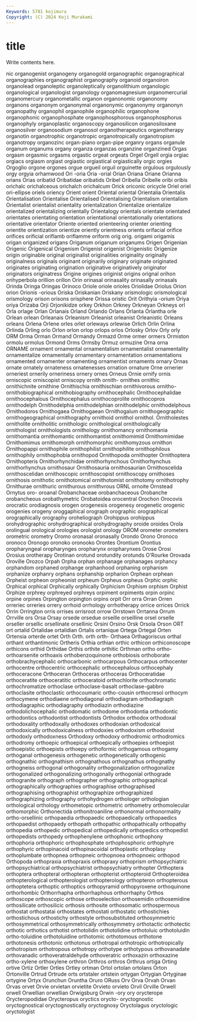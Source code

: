 ```yaml
---
Keywords: 5781 kojimura
Copyright: (C) 2024 Koji Murakami
---
```


# title

Write contents here.



nic organogenist
organogeny organogold organographic organographical organographies organographist organography organoid organoiron organolead
organoleptic organoleptically organolithium organologic organological organologist organology organomagnesium organomercurial organomercury
organometallic organon organonomic organonomy organons organonym organonymal organonymic organonymy organonyn
organopathy organophil organophile organophilic organophone organophonic organophosphate organophosphorous organophosphorus organophyly
organoplastic organoscopy organosilicon organosiloxane organosilver organosodium organosol organotherapeutics organotherapy organotin
organotrophic organotropic organotropically organotropism organotropy organozinc organ-piano organ-pipe organry organs
organule organum organums organy organza organzas organzine organzined Orgas orgasm
orgasmic orgasms orgastic orgeat orgeats Orgel Orgell orgia orgiac orgiacs
orgiasm orgiast orgiastic orgiastical orgiastically orgic orgies Orgoglio orgone orgones
orgue orgueil orguil orguinette orgulous orgulously orgy orgyia orhamwood Ori
-oria Oria -orial Orian Oriana Oriane Orianna orians Orias oribatid
Oribatidae oribatids Oribel Oribella Oribelle oribi oribis orichalc orichalceous orichalch
orichalcum Orick oriconic oricycle Oriel oriel ori-ellipse oriels oriency Orient
orient Oriental oriental Orientalia Orientalis Orientalisation Orientalise Orientalised Orientalising Orientalism
orientalism Orientalist orientalist orientality orientalization Orientalize orientalize orientalized orientalizing orientally
Orientalogy orientals orientate orientated orientates orientating orientation orientational orientationally orientations
orientative orientator Oriente oriented orienteering orienter orienting orientite orientization orientize
oriently orientness orients orifacial orifice orifices orificial oriflamb oriflamme oriform
orig orig. origami origamis origan origanized origans Origanum origanum origanums
Origen Origenian Origenic Origenical Origenism Origenist origenist Origenistic Origenize origin
originable original originalist originalities originality originally originalness originals originant originarily
originary originate originated originates originating origination originative originatively originator originators
originatress Origine origines originist origins orignal orihon orihyperbola orillion orillon
Orin orinasal orinasality orinasally orinasals Orinda Oringa Oringas Orinoco Oriole
oriole orioles Oriolidae Oriolus Orion orion Orionis -orious Oriska Oriskanian
Oriskany orismologic orismological orismology orison orisons orisphere Orissa oristic Orit
Orithyia -orium Oriya oriya Orizaba Orji Orjonikidze orkey Orkhon Orkney
Orkneyan Orkneys orl Orla orlage Orlan Orlanais Orland Orlando Orlans
Orlanta Orlantha orle Orlean orlean Orleanais Orleanism Orleanist orleanist Orleanistic
Orleans orleans Orlena Orlene orles orlet orleways orlewise Orlich Orlin
Orlina Orlinda Orling orlo Orlon orlon orlop orlops orlos Orlosky
Orlov Orly orly ORM Orma Orman Ormand Ormandy Ormazd Orme
ormer ormers Ormiston ormolu ormolus Ormond Orms Ormsby Ormuz ormuzine
Orna orna ORNAME ornament ornamental ornamentalism ornamentalist ornamentality ornamentalize ornamentally
ornamentary ornamentation ornamentations ornamented ornamenter ornamenting ornamentist ornaments ornary Ornas
ornate ornately ornateness ornatenesses ornation ornature Orne ornerier orneriest ornerily
orneriness ornery ornes Orneus Ornie ornify ornis orniscopic orniscopist orniscopy
ornith ornith- ornithes ornithic ornithichnite ornithine Ornithischia ornithischian ornithivorous ornitho-
ornithobiographical ornithobiography ornithocephalic Ornithocephalidae ornithocephalous Ornithocephalus ornithocoprolite ornithocopros ornithodelph Ornithodelphia
ornithodelphian ornithodelphic ornithodelphous Ornithodoros Ornithogaea Ornithogaean Ornithogalum ornithogeographic ornithogeographical ornithography
ornithoid ornithol ornithol. Ornitholestes ornitholite ornitholitic ornithologic ornithological ornithologically ornithologist
ornithologists ornithology ornithomancy ornithomania ornithomantia ornithomantic ornithomantist ornithomimid Ornithomimidae Ornithomimus
ornithomorph ornithomorphic ornithomyzous ornithon Ornithopappi ornithophile ornithophilist ornithophilite ornithophilous ornithophily
ornithophobia ornithopod Ornithopoda ornithopter Ornithoptera Ornithopteris Ornithorhynchidae ornithorhynchous Ornithorhynchus ornithorhynchus
ornithosaur Ornithosauria ornithosaurian Ornithoscelida ornithoscelidan ornithoscopic ornithoscopist ornithoscopy ornithoses ornithosis
ornithotic ornithotomical ornithotomist ornithotomy ornithotrophy Ornithurae ornithuric ornithurous ornithvrous ORNL
ornoite Ornstead Ornytus oro- oroanal Orobanchaceae orobanchaceous Orobanche orobancheous orobathymetric
Orobatoidea orocentral Orochon Orocovis orocratic orodiagnosis orogen orogenesis orogenesy orogenetic
orogenic orogenies orogeny oroggaphical orograph orographic orographical orographically orography oroheliograph
Orohippus orohippus orohydrographic orohydrographical orohydrography oroide oroides Orola orolingual orological
orologies orologist orology OROM orometer orometers orometric orometry Oromo oronasal
oronasally Orondo Orono Oronoco oronoco Oronogo oronoko oronooko Orontes Orontium
Orontius oropharyngeal oropharynges oropharynx oropharynxes Orose Orosi Orosius orotherapy Orotinan
orotund orotundity orotunds O'Rourke Orovada Oroville Orozco Orpah Orpha orphan
orphanage orphanages orphancy orphandom orphaned orphange orphanhood orphaning orphanism orphanize
orphanry orphans orphanship orpharion Orphean orphean Orpheist orpheon orpheonist orpheum
Orpheus orpheus Orphic orphic Orphical orphical Orphically orphically Orphicism Orphism
orphism Orphist Orphize orphrey orphreyed orphreys orpiment orpiments orpin orpinc
orpine orpines Orpington orpington orpins orpit Orr orra Orran Orren
orreriec orreries orrery orrhoid orrhology orrhotherapy orrice orrices Orrick Orrin
Orrington orris orrises orrisroot orrow Orrstown Orrtanna Orrum Orrville ors
Orsa Orsay orsede orsedue orseille orseilline orsel orselle orseller orsellic
orsellinate orsellinic Orsini Orsino Orsk Orsola Orson ORT ort ortalid
Ortalidae ortalidian Ortalis ortanique Ortega Ortegal Orten Ortensia orterde ortet
Orth Orth. orth orth- Orthaea Orthagoriscus orthal orthant orthantimonic Ortheris
Orthia orthian orthic orthicon orthiconoscope orthicons orthid Orthidae Orthis orthite
orthitic Orthman ortho ortho- orthoarsenite orthoaxis orthobenzoquinone orthobiosis orthoborate orthobrachycephalic
orthocarbonic orthocarpous Orthocarpus orthocenter orthocentre orthocentric orthocephalic orthocephalous orthocephaly orthoceracone
Orthoceran Orthoceras orthoceras Orthoceratidae orthoceratite orthoceratitic orthoceratoid orthochlorite orthochromatic orthochromatize
orthoclase orthoclase-basalt orthoclase-gabbro orthoclasite orthoclastic orthocoumaric ortho-cousin orthocresol orthocym orthocymene
orthodiaene orthodiagonal orthodiagram orthodiagraph orthodiagraphic orthodiagraphy orthodiazin orthodiazine orthodolichocephalic orthodomatic
orthodome orthodontia orthodontic orthodontics orthodontist orthodontists Orthodox orthodox orthodoxal orthodoxality
orthodoxally orthodoxes orthodoxian orthodoxical orthodoxically orthodoxicalness orthodoxies orthodoxism orthodoxist orthodoxly
orthodoxness Orthodoxy orthodoxy orthodromic orthodromics orthodromy orthoepic orthoepical orthoepically orthoepies
orthoepist orthoepistic orthoepists orthoepy orthoformic orthogamous orthogamy orthoganal orthogenesis orthogenetic
orthogenetically orthogenic orthognathic orthognathism orthognathous orthognathus orthognathy orthogneiss orthogonal orthogonality
orthogonalization orthogonalize orthogonalized orthogonalizing orthogonally orthogonial orthograde orthogranite orthograph orthographer
orthographic orthographical orthographically orthographies orthographise orthographised orthographising orthographist orthographize orthographized
orthographizing orthography orthohydrogen orthologer orthologian orthological orthology orthometopic orthometric orthometry
orthomolecular orthomorphic Orthonectida orthonitroaniline orthonormal orthonormality ortho-orsellinic orthopaedia orthopaedic orthopaedically
orthopaedics orthopaedist orthopaedy orthopath orthopathic orthopathically orthopathy orthopedia orthopedic orthopedical
orthopedically orthopedics orthopedist orthopedists orthopedy orthophenylene orthophonic orthophony orthophoria orthophoric
orthophosphate orthophosphoric orthophyre orthophyric orthopinacoid orthopinacoidal orthoplastic orthoplasy orthoplumbate orthopnea
orthopneic orthopnoea orthopnoeic orthopod Orthopoda orthopraxia orthopraxis orthopraxy orthoprism orthopsychiatric
orthopsychiatrical orthopsychiatrist orthopsychiatry orthopter Orthoptera orthoptera orthopteral orthopteran orthopterist orthopteroid
Orthopteroidea orthopterological orthopterologist orthopterology orthopteron orthopterous orthoptetera orthoptic orthoptics orthopyramid
orthopyroxene orthoquinone orthorhombic Orthorrhapha orthorrhaphous orthorrhaphy Orthos orthoscope orthoscopic orthose
orthoselection orthosemidin orthosemidine orthosilicate orthosilicic orthosis orthosite orthosomatic orthospermous orthostat
orthostatai orthostates orthostati orthostatic orthostichies orthostichous orthostichy orthostyle orthosubstituted orthosymmetric
orthosymmetrical orthosymmetrically orthosymmetry orthotactic orthotectic orthotic orthotics orthotist orthotolidin orthotolidine
orthotoluic orthotoluidin ortho-toluidine orthotoluidine orthotomic orthotomous orthotone orthotonesis orthotonic orthotonus
orthotropal orthotropic orthotropically orthotropism orthotropous orthotropy orthotype orthotypous orthovanadate orthovanadic
orthoveratraldehyde orthoveratric orthoxazin orthoxazine ortho-xylene orthoxylene orthron Orthros orthros Orthrus
ortiga Orting ortive Ortiz Ortler Ortles Ortley ortman Ortol ortolan
ortolans Orton Ortonville Ortrud Ortrude orts ortstaler ortstein ortygan Ortygian
Ortyginae ortygine Ortyx Orunchun Oruntha Oruro ORuss Orv Orva Orvah
Orvan Orvas orvet Orvie orvietan orvietite Orvieto orvieto Orvil Orville
Orwell orwell Orwellian orwellian Orwigsburg Orwin -ory ory orycterope Orycteropodidae
Orycteropus oryctics orycto- oryctognostic oryctognostical oryctognostically oryctognosy Oryctolagus oryctologic oryctologist
